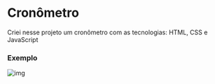 # Cronômetro
 Criei nesse projeto um cronômetro com as tecnologias: HTML, CSS e JavaScript
 
 ### Exemplo
![img](https://user-images.githubusercontent.com/99977431/187710206-90c939af-a293-4ba6-8b0b-0df81ed43b24.JPG)
